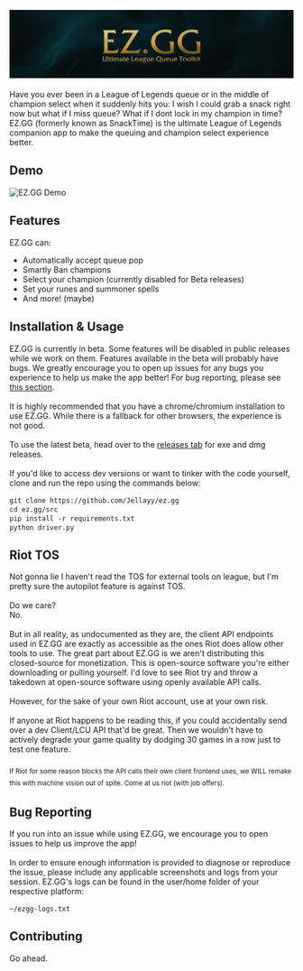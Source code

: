 ![EZ.GG Banner](img/readme-banner.png)
<br><br>
Have you ever been in a League of Legends queue or in the middle of champion select when it suddenly hits you: I wish I could grab a snack right now but what if I miss queue? What if I dont lock in my champion in time? EZ.GG (formerly known as SnackTime) is the ultimate League of Legends companion app to make the queuing and champion select experience better.
## Demo
![EZ.GG Demo](img/Animation.gif)
## Features
EZ.GG can:
 - Automatically accept queue pop
 - Smartly Ban champions
 - Select your champion (currently disabled for Beta releases)
 - Set your runes and summoner spells
 - And more! (maybe)
## Installation & Usage
 EZ.GG is currently in beta. Some features will be disabled in public releases while we work on them. Features available in the beta will probably have bugs. We greatly encourage you to open up issues for any bugs you experience to help us make the app better! For bug reporting, please see [this section](#bug-reporting).
 <br><br>
It is highly recommended that you have a chrome/chromium installation to use EZ.GG. While there is a fallback for other browsers, the experience is not good.
<br><br>
 To use the latest beta, head over to the [releases tab](https://github.com/Jellayy/ez.gg/releases) for exe and dmg releases.
 <br><br>
 If you'd like to access dev versions or want to tinker with the code yourself, clone and run the repo using the commands below:
 ```
git clone https://github.com/Jellayy/ez.gg
cd ez.gg/src
pip install -r requirements.txt
python driver.py
 ```
## Riot TOS
Not gonna lie I haven't read the TOS for external tools on league, but I'm pretty sure the autopilot feature is against TOS.
<br><br>
Do we care?
<br>
No.
<br><br>
But in all reality, as undocumented as they are, the client API endpoints used in EZ.GG are exactly as accessible as the ones Riot does allow other tools to use. The great part about EZ.GG is we aren't distributing this closed-source for monetization. This is open-source software you're either downloading or pulling yourself. I'd love to see Riot try and throw a takedown at open-source software using openly available API calls.
<br><br>
However, for the sake of your own Riot account, use at your own risk.
<br><br>
If anyone at Riot happens to be reading this, if you could accidentally send over a dev Client/LCU API that'd be great. Then we wouldn't have to actively degrade your game quality by dodging 30 games in a row just to test one feature.
<br><br>
<sub>If Riot for some reason blocks the API calls their own client frontend uses, we WILL remake this with machine vision out of spite. Come at us riot (with job offers).<sub>
## Bug Reporting
If you run into an issue while using EZ.GG, we encourage you to open issues to help us improve the app!
<br><br>
In order to ensure enough information is provided to diagnose or reproduce the issue, please include any applicable screenshots and logs from your session. EZ.GG's logs can be found in the user/home folder of your respective platform:
```
~/ezgg-logs.txt
```

## Contributing
Go ahead.